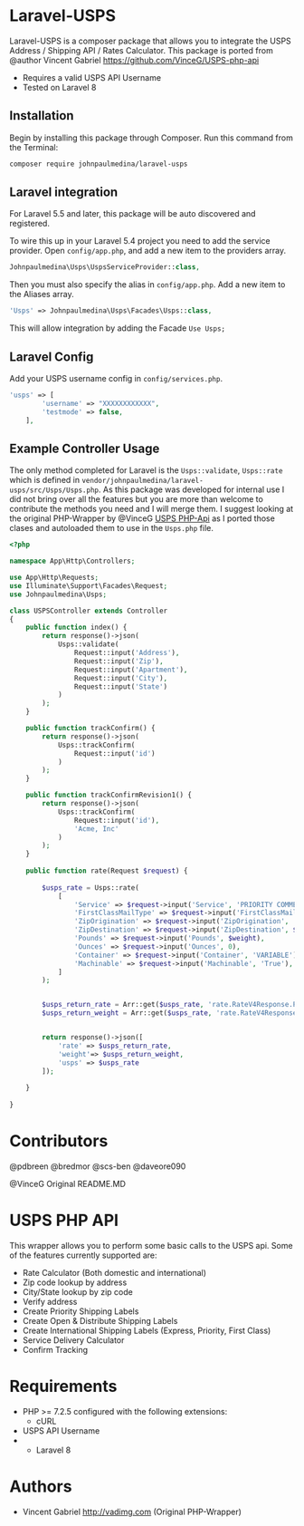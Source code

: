# Laravel-USPS

Laravel-USPS is a composer package that allows you to integrate the USPS Address / Shipping API / Rates Calculator. This package is ported from @author Vincent Gabriel https://github.com/VinceG/USPS-php-api

  - Requires a valid USPS API Username
  - Tested on Laravel 8

## Installation

Begin by installing this package through Composer. Run this command from the Terminal:

```bash
composer require johnpaulmedina/laravel-usps
```
## Laravel integration

For Laravel 5.5 and later, this package will be auto discovered and registered.

To wire this up in your Laravel 5.4 project you need to add the service provider.
Open `config/app.php`, and add a new item to the providers array.

```php
Johnpaulmedina\Usps\UspsServiceProvider::class,
```
Then you must also specify the alias in `config/app.php`. Add a new item to the Aliases array.

```php
'Usps' => Johnpaulmedina\Usps\Facades\Usps::class,
```
This will allow integration by adding the Facade `Use Usps;` 

## Laravel Config
Add your USPS username config in `config/services.php`. 

```php
'usps' => [
		'username' => "XXXXXXXXXXXX",
		'testmode' => false,
	],
```

## Example Controller Usage
The only method completed for Laravel is the `Usps::validate`, `Usps::rate` which is defined in `vendor/johnpaulmedina/laravel-usps/src/Usps/Usps.php`. As this package was developed for internal use I did not bring over all the features but you are more than welcome to contribute the methods you need and I will merge them. I suggest looking at the original PHP-Wrapper by @VinceG [USPS PHP-Api](https://github.com/VinceG/USPS-php-api "USPS PHP-Api by VinceG") as I ported those clases and autoloaded them to use in the `Usps.php` file.
```php
<?php

namespace App\Http\Controllers;

use App\Http\Requests;
use Illuminate\Support\Facades\Request;
use Johnpaulmedina\Usps;

class USPSController extends Controller
{
    public function index() {
        return response()->json(
            Usps::validate( 
                Request::input('Address'), 
                Request::input('Zip'), 
                Request::input('Apartment'), 
                Request::input('City'), 
                Request::input('State')
            )
        );
    }

    public function trackConfirm() {
        return response()->json(
            Usps::trackConfirm( 
                Request::input('id')
            )
        );
    }

    public function trackConfirmRevision1() {
        return response()->json(
            Usps::trackConfirm( 
                Request::input('id'),
                'Acme, Inc'
            )
        );
    }
    
    public function rate(Request $request) {
    
        $usps_rate = Usps::rate(
            [
                'Service' => $request->input('Service', 'PRIORITY COMMERCIAL'),
                'FirstClassMailType' => $request->input('FirstClassMailType', ''),
                'ZipOrigination' => $request->input('ZipOrigination', '91601'),
                'ZipDestination' => $request->input('ZipDestination', $zipcode),
                'Pounds' => $request->input('Pounds', $weight),
                'Ounces' => $request->input('Ounces', 0),
                'Container' => $request->input('Container', 'VARIABLE'),
                'Machinable' => $request->input('Machinable', 'True'),
            ]
        );


        $usps_return_rate = Arr::get($usps_rate, 'rate.RateV4Response.Package.Postage.Rate');
        $usps_return_weight = Arr::get($usps_rate, 'rate.RateV4Response.Package.Pounds');


        return response()->json([
            'rate' => $usps_return_rate,
            'weight'=> $usps_return_weight,
            'usps' => $usps_rate
        ]);
	
    }
    
}
```

Contributors
============
@pdbreen
@bredmor
@scs-ben
@daveore090

@VinceG Original README.MD

USPS PHP API
===========

This wrapper allows you to perform some basic calls to the USPS api. Some of the features currently supported are:

- Rate Calculator (Both domestic and international)
- Zip code lookup by address
- City/State lookup by zip code
- Verify address
- Create Priority Shipping Labels
- Create Open & Distribute Shipping Labels
- Create International Shipping Labels (Express, Priority, First Class)
- Service Delivery Calculator
- Confirm Tracking

Requirements
============

- PHP >= 7.2.5 configured with the following extensions:
  - cURL
- USPS API Username
- - Laravel 8


Authors
=======
- Vincent Gabriel <http://vadimg.com> (Original PHP-Wrapper)
